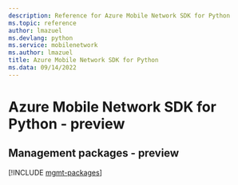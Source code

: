 ```yaml
---
description: Reference for Azure Mobile Network SDK for Python
ms.topic: reference
author: lmazuel
ms.devlang: python
ms.service: mobilenetwork
ms.author: lmazuel
title: Azure Mobile Network SDK for Python
ms.data: 09/14/2022
---
```

# Azure Mobile Network SDK for Python - preview

## Management packages - preview
[!INCLUDE [mgmt-packages](mobile-network-mgmt-index.md)]